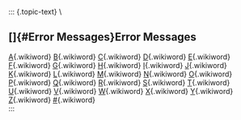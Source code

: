 ::: {.topic-text}
\

[]{#Error Messages}Error Messages
---------------------------------

[A](http://wikis.openlinksw.com:80/dataspace/owiki/wiki/UdaWikiWeb/UDAErrorMessages){.wikiword}
[B](http://wikis.openlinksw.com:80/dataspace/owiki/wiki/UdaWikiWeb/ErrorMessagesB){.wikiword}
[C](http://wikis.openlinksw.com:80/dataspace/owiki/wiki/UdaWikiWeb/ErrorMessagesC){.wikiword}
[D](http://wikis.openlinksw.com:80/dataspace/owiki/wiki/UdaWikiWeb/ErrorMessagesD){.wikiword}
[E](http://wikis.openlinksw.com:80/dataspace/owiki/wiki/UdaWikiWeb/ErrorMessagesE){.wikiword}
[F](http://wikis.openlinksw.com:80/dataspace/owiki/wiki/UdaWikiWeb/ErrorMessagesF){.wikiword}
[G](http://wikis.openlinksw.com:80/dataspace/owiki/wiki/UdaWikiWeb/ErrorMessagesG){.wikiword}
[H](http://wikis.openlinksw.com:80/dataspace/owiki/wiki/UdaWikiWeb/ErrorMessagesH){.wikiword}
[I](http://wikis.openlinksw.com:80/dataspace/owiki/wiki/UdaWikiWeb/ErrorMessagesI){.wikiword}
[J](http://wikis.openlinksw.com:80/dataspace/owiki/wiki/UdaWikiWeb/ErrorMessagesJ){.wikiword}
[K](http://wikis.openlinksw.com:80/dataspace/owiki/wiki/UdaWikiWeb/ErrorMessagesK){.wikiword}
[L](http://wikis.openlinksw.com:80/dataspace/owiki/wiki/UdaWikiWeb/ErrorMessagesL){.wikiword}
[M](http://wikis.openlinksw.com:80/dataspace/owiki/wiki/UdaWikiWeb/ErrorMessagesM){.wikiword}
[N](http://wikis.openlinksw.com:80/dataspace/owiki/wiki/UdaWikiWeb/ErrorMessagesN){.wikiword}
[O](http://wikis.openlinksw.com:80/dataspace/owiki/wiki/UdaWikiWeb/ErrorMessagesO){.wikiword}
[P](http://wikis.openlinksw.com:80/dataspace/owiki/wiki/UdaWikiWeb/ErrorMessagesP){.wikiword}
[Q](http://wikis.openlinksw.com:80/dataspace/owiki/wiki/UdaWikiWeb/ErrorMessagesQ){.wikiword}
[R](http://wikis.openlinksw.com:80/dataspace/owiki/wiki/UdaWikiWeb/ErrorMessagesR){.wikiword}
[S](http://wikis.openlinksw.com:80/dataspace/owiki/wiki/UdaWikiWeb/ErrorMessagesS){.wikiword}
[T](http://wikis.openlinksw.com:80/dataspace/owiki/wiki/UdaWikiWeb/ErrorMessagesT){.wikiword}
[U](http://wikis.openlinksw.com:80/dataspace/owiki/wiki/UdaWikiWeb/ErrorMessagesU){.wikiword}
[V](http://wikis.openlinksw.com:80/dataspace/owiki/wiki/UdaWikiWeb/ErrorMessagesV){.wikiword}
[W](http://wikis.openlinksw.com:80/dataspace/owiki/wiki/UdaWikiWeb/ErrorMessagesW){.wikiword}
[X](http://wikis.openlinksw.com:80/dataspace/owiki/wiki/UdaWikiWeb/ErrorMessagesX){.wikiword}
[Y](http://wikis.openlinksw.com:80/dataspace/owiki/wiki/UdaWikiWeb/ErrorMessagesY){.wikiword}
[Z](http://wikis.openlinksw.com:80/dataspace/owiki/wiki/UdaWikiWeb/ErrorMessagesZ){.wikiword}
[\#](http://wikis.openlinksw.com:80/dataspace/owiki/wiki/UdaWikiWeb/ErrorMessagesSymbols){.wikiword}\
:::
